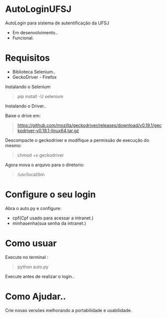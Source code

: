 # AutoLoginUFSJ
AutoLogin para sistema de autentificação da UFSJ

* Em desenvolvimento..
* Funcional.


# Requisitos
* Biblioteca Selenium..
* GeckoDriver - Firefox

Instalando o Selenium
 > pip install -U selenium

Instalando o Driver..

Baixe o drive em:
> https://github.com/mozilla/geckodriver/releases/download/v0.19.1/geckodriver-v0.19.1-linux64.tar.gz

Descompacte o geckodriver e modifique a permissão de execução do mesmo:
> chmod +x geckodriver

Agora mova o arquivo para o diretorio:
> /usr/local/bin


# Configure o seu login

Abra o auto.py e configure:

* cpf(Cpf usado para acessar a intranet.)
* minhasenha(sua senha da intranet.)

# Como usuar

Execute no terminal :
>python auto.py

Execute antes de realizar o login..

# Como Ajudar..

Crie novas versões melhorando a portabilidade e usabilidade.
